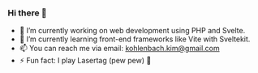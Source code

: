 ### Hi there 👋

<!--
**kohlenbachkim/kohlenbachkim** is a ✨ _special_ ✨ repository because its `README.md` (this file) appears on your GitHub profile.

Here are some ideas to get you started:
-->

- 🔭 I’m currently working on web development using PHP and Svelte.
- 🌱 I’m currently learning front-end frameworks like Vite with Sveltekit.
- 📫 You can reach me via email: kohlenbach.kim@gmail.com
- ⚡ Fun fact: I play Lasertag (pew pew) 🔫

